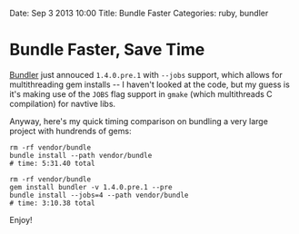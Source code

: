 Date: Sep 3 2013 10:00
Title: Bundle Faster
Categories: ruby, bundler

# Bundle Faster, Save Time

[Bundler](http://bundler.io/) just annouced `1.4.0.pre.1` with `--jobs` support, which allows for multithreading gem installs -- I haven't looked at the code, but my guess is it's making use of the `JOBS` flag support in `gmake` (which multithreads C compilation) for navtive libs. 

Anyway, here's my quick timing comparison on bundling a very large project with hundrends of gems:


    rm -rf vendor/bundle
    bundle install --path vendor/bundle
    # time: 5:31.40 total
    
    rm -rf vendor/bundle
    gem install bundler -v 1.4.0.pre.1 --pre
    bundle install --jobs=4 --path vendor/bundle
    # time: 3:10.38 total


Enjoy!
